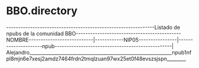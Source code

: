 # BBO.directory
--------------------------------------------------------------Listado de npubs de la comunidad BBO--------------------------------------------
NOMBRE---------------------------|------------NIP05----------------|---------------------npub-------------------------------------------------|
Alejandro____________________________________________________________npub1nfpl8mjn6e7xesj2amdz7464frdn2tmqlzuan97wx25et0f48evszsjspn________


